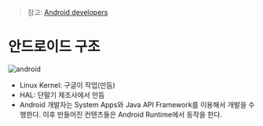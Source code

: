 > 참고: [Android developers](https://developer.android.com/guide/platform)

# 안드로이드 구조
![android](https://user-images.githubusercontent.com/80478750/157567016-ec389fec-efae-4ad8-8a5b-a79d3ebd7787.PNG)

* Linux Kernel: 구글이 작업(만듬)
* HAL: 단말기 제조사에서 만듬
* Android 개발자는 System Apps와 Java API Framework를 이용해서 개발을 수행한다. 이후 만들어진 컨텐츠들은 Android Runtime에서 동작을 한다.

